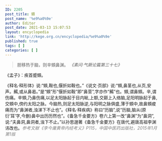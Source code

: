 ```yaml
---
ID: 2205
post_title: 頞
post_name: '%e9%a0%9e'
author: Editor
post_date: 2021-03-13 15:07:53
layout: encyclopedia
link: 'http://kege.org.cn/encyclopedia/%e9%a0%9e'
published: true
tags: [ ]
categories: [ ]
---
```

<blockquote>胆移热于脑，则辛頞鼻渊。 <em>《素问·气厥论篇第三十七》</em></blockquote>
《孟子》：疾首蹙頞。

《释名·释形体》说:“頞,鞍也,偃折如鞍也。”《说文·页部》说:“頞,鼻茎也,从页,安声。齃,或从鼻曷。”是“頞”形“偃折如鞍”即“鼻莖”,字亦作“齃”也。頞,谓鼻頞。辛,谓伤痛。辛頞,乃鼻伤痛,以足太阳脉起于目内眦,上额,交巅上入络脑,足阳明脉起于鼻,交頞中,傍约太阳之脉。今脑热,则足太阳脉逆,与阳明之脉俱盛,薄于頞中,故鼻頞痠痛而为“鼻渊者,浊涕下不止也”。《释名·释疾病》称曰“历脑”,说“历脑,脑从(原衍‘耳’字,今删)鼻中出历历然也”。《备急千金要方》卷六上第一改“鼻渊”为“鼻洞”,说:“夫鼻洞,鼻洞者,浊下不止。”以孙思邈著《备急千金要方》在唐代,避唐高祖李渊讳改也。<span style="color: #808080;"><em>参考文献《李今庸黄帝内经考义》P115，中国中医药出版社，2015年1月第1版</em></span>